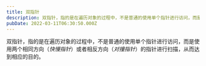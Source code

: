```yaml
---
title: 双指针
description: 双指针，指的是在遍历对象的过程中，不是普通的使用单个指针进行访问，而是使用两个相同方向（快慢指针）或者相反方向（对撞指针）的指针进行扫描，从而达到相应的目的。
pubDate: 2022-03-11T06:30:50.000Z
---
```


双指针，指的是在遍历对象的过程中，不是普通的使用单个指针进行访问，而是使用两个相同方向（_快慢指针_）或者相反方向（_对撞指针_）的指针进行扫描，从而达到相应的目的。

